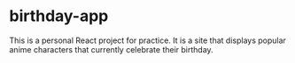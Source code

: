 # birthday-app
This is a personal React project for practice. It is a site that displays popular anime characters that currently celebrate their birthday.
